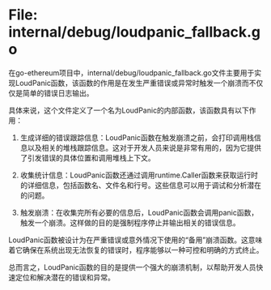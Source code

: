 # File: internal/debug/loudpanic_fallback.go

在go-ethereum项目中，internal/debug/loudpanic_fallback.go文件主要用于实现LoudPanic函数，该函数的作用是在发生严重错误或异常时触发一个崩溃而不仅仅是简单的错误日志输出。

具体来说，这个文件定义了一个名为LoudPanic的内部函数，该函数具有以下作用：

1. 生成详细的错误跟踪信息：LoudPanic函数在触发崩溃之前，会打印调用栈信息以及相关的堆栈跟踪信息。这对于开发人员来说是非常有用的，因为它提供了引发错误的具体位置和调用堆栈上下文。

2. 收集统计信息：LoudPanic函数还通过调用runtime.Caller函数来获取运行时的详细信息，包括函数名、文件名和行号。这些信息可以用于调试和分析潜在的问题。

3. 触发崩溃：在收集完所有必要的信息后，LoudPanic函数会调用panic函数，触发一个崩溃。这样做的目的是强制程序停止并输出相关的错误信息。

LoudPanic函数被设计为在严重错误或意外情况下使用的“备用”崩溃函数。这意味着它确保在系统出现无法恢复的错误时，程序能够以一种可控和明确的方式终止。

总而言之，LoudPanic函数的目的是提供一个强大的崩溃机制，以帮助开发人员快速定位和解决潜在的错误和异常。

